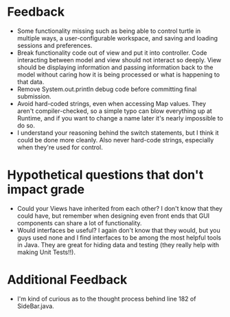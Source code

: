Feedback
====
* Some functionality missing such as being able to control turtle in multiple ways, a user-configurable workspace, and saving and loading sessions and preferences.
* Break functionality code out of view and put it into controller. Code interacting between model and view should not interact so deeply. View should be displaying information and passing information back to the model without caring how it is being processed or what is happening to that data.
* Remove System.out.println debug code before committing final submission.
* Avoid hard-coded strings, even when accessing Map values. They aren't compiler-checked, so a simple typo can blow everything up at Runtime, and if you want to change a name later it's nearly impossible to do so.
* I understand your reasoning behind the switch statements, but I think it could be done more cleanly. Also never hard-code strings, especially when they're used for control.


Hypothetical questions that don't impact grade
====
* Could your Views have inherited from each other? I don't know that they could have, but remember when designing even front ends that GUI components can share a lot of functionality.
* Would interfaces be useful? I again don't know that they would, but you guys used none and I find interfaces to be among the most helpful tools in Java. They are great for hiding data and testing (they really help with making Unit Tests!!).

Additional Feedback
====
* I'm kind of curious as to the thought process behind line 182 of SideBar.java.